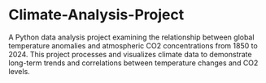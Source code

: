 # Climate-Analysis-Project
A Python data analysis project examining the relationship between global temperature anomalies and atmospheric CO2 concentrations from 1850 to 2024. This project processes and visualizes climate data to demonstrate long-term trends and correlations between temperature changes and CO2 levels.
